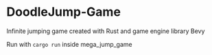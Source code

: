 # DoodleJump-Game
Infinite jumping game created with Rust and game engine library Bevy

Run with ```cargo run```
inside mega_jump_game
